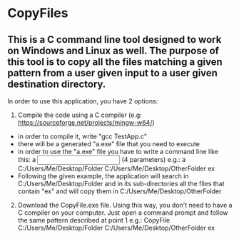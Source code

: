 # CopyFiles
## This is a C command line tool designed to work on Windows and Linux as well. The purpose of this tool is to copy all the files matching a given pattern from a user given input to a user given destination directory.

In order to use this application, you have 2 options:

1. Compile the code using a C compiler (e.g: https://sourceforge.net/projects/mingw-w64/) 
  - in order to compile it, write "gcc TestApp.c"
  - there will be a generated "a.exe" file that you need to execute
  - in order to use the "a.exe" file you have to write a command line like this: a <input folder path name> <output folder path name> <pattern> (4 parameters)
      e.g.: a C:/Users/Me/Desktop/Folder C:/Users/Me/Desktop/OtherFolder ex
  - Following the given example, the application will search in C:/Users/Me/Desktop/Folder and in its sub-directories all the files that contain "ex" and will copy them in     C:/Users/Me/Desktop/OtherFolder

2. Download the CopyFile.exe file. Using this way, you don't need to have a C compiler on your computer. Just open a command prompt and follow the same pattern described at point 1
      e.g.: CopyFile C:/Users/Me/Desktop/Folder C:/Users/Me/Desktop/OtherFolder ex
  
